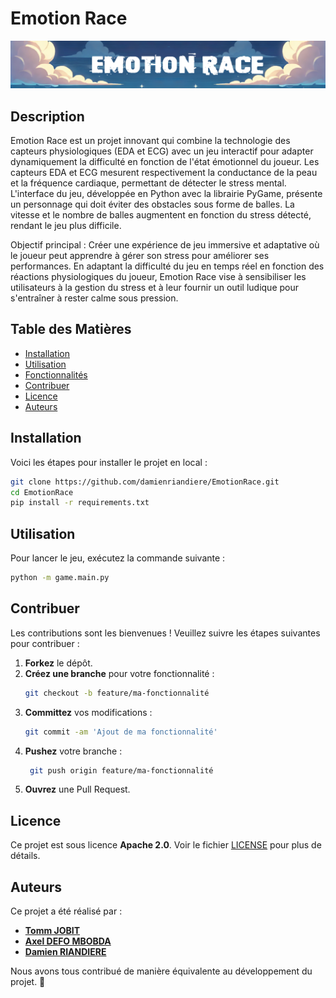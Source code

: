 # Emotion Race

![Logo du Projet](Logo.png)

## Description

Emotion Race est un projet innovant qui combine la technologie des capteurs physiologiques (EDA et ECG) avec un jeu interactif pour adapter dynamiquement la difficulté en fonction de l'état émotionnel du joueur. Les capteurs EDA et ECG mesurent respectivement la conductance de la peau et la fréquence cardiaque, permettant de détecter le stress mental. L'interface du jeu, développée en Python avec la librairie PyGame, présente un personnage qui doit éviter des obstacles sous forme de balles. La vitesse et le nombre de balles augmentent en fonction du stress détecté, rendant le jeu plus difficile.

Objectif principal :
Créer une expérience de jeu immersive et adaptative où le joueur peut apprendre à gérer son stress pour améliorer ses performances. En adaptant la difficulté du jeu en temps réel en fonction des réactions physiologiques du joueur, Emotion Race vise à sensibiliser les utilisateurs à la gestion du stress et à leur fournir un outil ludique pour s'entraîner à rester calme sous pression.

## Table des Matières

- [Installation](#installation)
- [Utilisation](#utilisation)
- [Fonctionnalités](#fonctionnalités)
- [Contribuer](#contribuer)
- [Licence](#licence)
- [Auteurs](#auteurs)

## Installation

Voici les étapes pour installer le projet en local :

```bash
git clone https://github.com/damienriandiere/EmotionRace.git
cd EmotionRace
pip install -r requirements.txt
```

## Utilisation
Pour lancer le jeu, exécutez la commande suivante :

```bash 
python -m game.main.py
```

## Contribuer

Les contributions sont les bienvenues ! Veuillez suivre les étapes suivantes pour contribuer :

1. **Forkez** le dépôt.
2. **Créez une branche** pour votre fonctionnalité :  
   ```bash
   git checkout -b feature/ma-fonctionnalité
    ```
3. **Committez** vos modifications :
   ```bash
   git commit -am 'Ajout de ma fonctionnalité'
   ```
4. **Pushez** votre branche :
   ```bash
    git push origin feature/ma-fonctionnalité
    ```
5. **Ouvrez** une Pull Request.

## Licence

Ce projet est sous licence **Apache 2.0**. Voir le fichier [LICENSE](LICENSE) pour plus de détails.

## Auteurs
Ce projet a été réalisé par :  

- **[Tomm JOBIT](https://github.com/tjobit)**
- **[Axel DEFO MBOBDA](https://github.com/axeldefo)**
- **[Damien RIANDIERE](https://github.com/damienriandiere)** 

Nous avons tous contribué de manière équivalente au développement du projet. 🚀  
